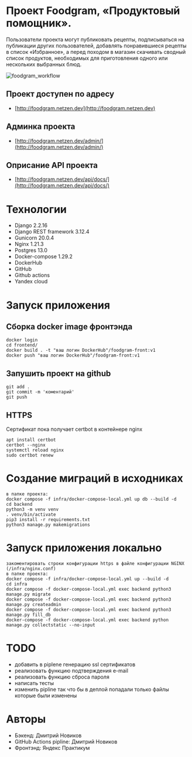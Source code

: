 # Проект Foodgram, «Продуктовый помощник». 
Пользователи проекта могут публиковать рецепты, подписываться на публикации других пользователей, добавлять понравившиеся рецепты в список «Избранное», а перед походом в магазин скачивать сводный список продуктов, необходимых для приготовления одного или нескольких выбранных блюд.

![foodgram_workflow](https://github.com/netzen86/foodgram-project-react/actions/workflows/foodgram_workflow.yml/badge.svg)
## Проект доступен по адресу
* [http://foodgram.netzen.dev](http://foodgram.netzen.dev)

## Админка проекта
* [http://foodgram.netzen.dev/admin/](http://foodgram.netzen.dev/admin/)

## Оприсание API проекта
* [http://foodgram.netzen.dev/api/docs/](http://foodgram.netzen.dev/api/docs/)

# Технологии

- Django 2.2.16
- Django REST framework 3.12.4
- Gunicorn 20.0.4
- Nginx 1.21.3
- Postgres 13.0
- Docker-compose 1.29.2
- DockerHub
- GitHub
- Github actions
- Yandex cloud

# Запуск приложения
## Сборка docker image фронтэнда
```
docker login
cd frontend/
docker build . -t "ваш логин DockerHub"/foodgram-front:v1
docker push "ваш логин DockerHub"/foodgram-front:v1
```
## Запушить проект на github 
```
git add .
git commit -m 'коментарий'
git push
```
## HTTPS
Сертификат пока получает certbot в контейнере nginx
```
apt install certbot
certbot --nginx
systemctl reload nginx 
sudo certbot renew
```
# Создание миграций в исходниках
```
в папке проекта:
docker compose -f infra/docker-compose-local.yml up db --build -d
cd backend
python3 -m venv venv
. venv/bin/activate
pip3 install -r requirements.txt
python3 manage.py makemigrations
```
# Запуск приложения локально
```
закоментировать строки конфигурации https в файле конфигурации NGINX (/infra/nginx.conf)
в папке проекта:
docker compose -f infra/docker-compose-local.yml up --build -d
cd infra
docker compose -f docker-compose-local.yml exec backend python3 manage.py migrate
docker compose -f docker-compose-local.yml exec backend python3 manage.py createadmin
docker compose -f docker-compose-local.yml exec backend python3 manage.py fill_db
docker-compose -f docker-compose-local.yml exec backend python manage.py collectstatic --no-input
```
# TODO
- добавить в piplene генерацию ssl сертификатов
- реализовать функцию подтверждения e-mail
- реализовать функцию сброса пароля
- написать тесты
- изменить pipline так что бы в деплой попадали только файлы которые были изменены

# Авторы
- Бэкенд: Дмитрий Новиков
- GitHub Actions pipline: Дмитрий Новиков
- Фронтэнд: Яндекс Практикум